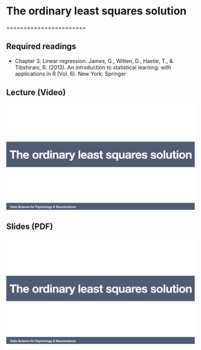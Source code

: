 # The ordinary least squares solution
=======================

## Required readings

- Chapter 3: Linear regression. James, G., Witten, D., Hastie, T., & Tibshirani, R. (2013). An introduction to statistical learning: with applications in R (Vol. 6). New York: Springer

## Lecture (Video)

[![The ordinary least squares solution](../thumbnails/the-ordinary-least-squares-solution.jpeg)](https://www.youtube.com/watch?v=JgKfPFfGAac "The ordinary least squares solution")


## Slides (PDF)

[![The ordinary least squares solution](../thumbnails/the-ordinary-least-squares-solution.jpeg)](https://www.youtube.com/watch?v=JgKfPFfGAac "The ordinary least squares solution")
